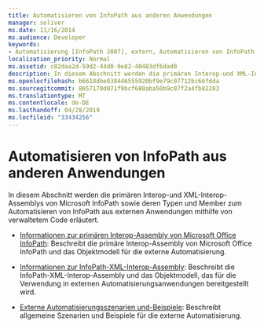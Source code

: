 ```yaml
---
title: Automatisieren von InfoPath aus anderen Anwendungen
manager: soliver
ms.date: 11/16/2014
ms.audience: Developer
keywords:
- Automatisierung [InfoPath 2007], extern, Automatisieren von InfoPath 2007, InfoPath 2007, Automatisieren von anderen Anwendungen
localization_priority: Normal
ms.assetid: c82daa2d-59d2-44d0-9e82-40483df6dad0
description: In diesem Abschnitt werden die primären Interop-und XML-Interop-Assemblys von Microsoft InfoPath sowie deren Typen und Member zum Automatisieren von InfoPath aus externen Anwendungen mithilfe von verwaltetem Code erläutert.
ms.openlocfilehash: b6618dbe838446555920bf9e79c07712bc66fdda
ms.sourcegitcommit: 8657170d071f9bcf680aba50b9c07f2a4fb82283
ms.translationtype: MT
ms.contentlocale: de-DE
ms.lasthandoff: 04/28/2019
ms.locfileid: "33434256"
---
```

# <a name="automating-infopath-from-other-applications"></a>Automatisieren von InfoPath aus anderen Anwendungen

In diesem Abschnitt werden die primären Interop-und XML-Interop-Assemblys von Microsoft InfoPath sowie deren Typen und Member zum Automatisieren von InfoPath aus externen Anwendungen mithilfe von verwaltetem Code erläutert.

- [Informationen zur primären Interop-Assembly von Microsoft Office InfoPath](about-the-microsoft-office-infopath-primary-interop-assembly.md): Beschreibt die primäre Interop-Assembly von Microsoft Office InfoPath und das Objektmodell für die externe Automatisierung.
    
- [Informationen zur InfoPath-XML-Interop-Assembly](about-the-infopath-xml-interop-assembly.md): Beschreibt die InfoPath-XML-Interop-Assembly und das Objektmodell, das für die Verwendung in externen Automatisierungsanwendungen bereitgestellt wird.
    
- [Externe Automatisierungsszenarien und-Beispiele](external-automation-scenarios-and-examples.md): Beschreibt allgemeine Szenarien und Beispiele für die externe Automatisierung.
    

